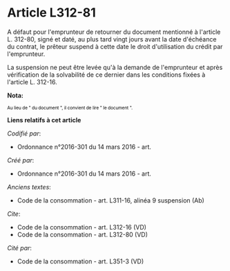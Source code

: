 # Article L312-81

A défaut pour l'emprunteur de retourner du document mentionné à l'article L. 312-80, signé et daté, au plus tard vingt jours
avant la date d'échéance du contrat, le prêteur suspend à cette date le droit d'utilisation du crédit par l'emprunteur. 

La suspension ne peut être levée qu'à la demande de l'emprunteur et après vérification de la solvabilité de ce dernier dans
les conditions fixées à l'article L. 312-16.

**Nota:**

<font color="#000000" size="1">Au lieu de " du document ", il convient de lire " le document ".</font>

**Liens relatifs à cet article**

_Codifié par_:

  - Ordonnance n°2016-301 du 14 mars 2016 - art.

_Créé par_:

  - Ordonnance n°2016-301 du 14 mars 2016 - art.

_Anciens textes_:

  - Code de la consommation - art. L311-16, alinéa 9 suspension (Ab)

_Cite_:

  - Code de la consommation - art. L312-16 (VD)
  - Code de la consommation - art. L312-80 (VD)

_Cité par_:

  - Code de la consommation - art. L351-3 (VD)
